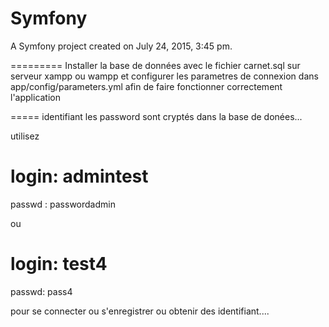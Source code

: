 Symfony
=======

A Symfony project created on July 24, 2015, 3:45 pm.

=========
Installer la base de données avec le fichier carnet.sql sur serveur xampp ou wampp et configurer les parametres de connexion dans app/config/parameters.yml afin de faire fonctionner correctement l'application

=====
identifiant 
les password sont cryptés dans la base de donées...

utilisez

login: admintest
===
passwd : passwordadmin

ou

login: test4
===
passwd: pass4

pour se connecter ou s'enregistrer ou obtenir des identifiant....





